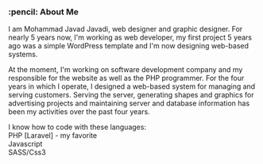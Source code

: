 <h3>:pencil: About Me</h3>

I am Mohammad Javad Javadi, web designer and graphic designer.
For nearly 5 years now, I'm working as web developer, my first project 5 years ago was a simple WordPress template and I'm now designing web-based systems.

At the moment, I'm working on software development company and my responsible for the website as well as the PHP programmer. For the four years in which I operate, I designed a web-based system for managing and serving customers. Serving the server, generating shapes and graphics for advertising projects and maintaining server and database information has been my activities over the past four years.

I know how to code with these languages:
<br>
PHP [Laravel] - my favorite
<br>
Javascript
<br>
SASS/Css3
<br>
